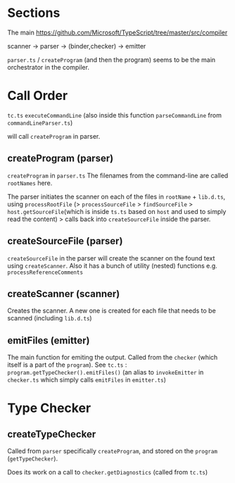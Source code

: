 # Sections 
The main https://github.com/Microsoft/TypeScript/tree/master/src/compiler

scanner -> parser -> (binder,checker)  -> emitter 

`parser.ts` / `createProgram` (and then the program) seems to be the main orchestrator in the compiler.

# Call Order

`tc.ts` `executeCommandLine` (also inside this function `parseCommandLine` from `commandLineParser.ts`) 

will call `createProgram` in parser.

## createProgram (parser)
`createProgram` in `parser.ts` The filenames from the command-line are called `rootNames` here. 

The parser initiates the scanner on each of the files in `rootName` + `lib.d.ts`, using `processRootFile` (> `processSourceFile` > `findSourceFile` > `host.getSourceFile`(which is inside `ts.ts` based on `host` and used to simply read the content) > calls back into `createSourceFile` inside the parser. 


## createSourceFile (parser)
`createSourceFile` in the parser will create the scanner on the found text using `createScanner`. Also it has a bunch of utility (nested) functions e.g. `processReferenceComments`

## createScanner (scanner)
Creates the scanner. A new one is created for each file that needs to be scanned (including `lib.d.ts`)

## emitFiles (emitter)
The main function for emiting the output. Called from the `checker` (which itself is a part of the `program`). 
See `tc.ts` : `program.getTypeChecker().emitFiles()` (an alias to `invokeEmitter` in `checker.ts` which simply calls `emitFiles` in `emitter.ts`)


# Type Checker
## createTypeChecker 
Called from `parser` specifically `createProgram`, and stored on the `program` (`getTypeChecker`).

Does its work on a call to `checker.getDiagnostics` (called from `tc.ts`)
